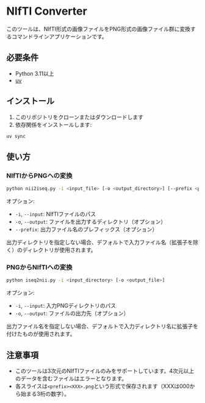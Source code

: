 # NIfTI Converter

このツールは、NIfTI形式の画像ファイルをPNG形式の画像ファイル群に変換するコマンドラインアプリケーションです。

## 必要条件

- Python 3.11以上
- [uv](https://docs.astral.sh/uv/)

## インストール

1. このリポジトリをクローンまたはダウンロードします
2. 依存関係をインストールします:
```sh
uv sync
```

## 使い方

### NIfTIからPNGへの変換

```sh
python nii2iseq.py -i <input_file> [-o <output_directory>] [--prefix <prefix>]
```

オプション:
- `-i`, `--input`: NIfTIファイルのパス
- `-o`, `--output`: ファイルを出力するディレクトリ（オプション）
- `--prefix`: 出力ファイル名のプレフィックス（オプション）

出力ディレクトリを指定しない場合、デフォルトで入力ファイル名（拡張子を除く）のディレクトリが使用されます。

### PNGからNIfTIへの変換

```sh
python iseq2nii.py -i <input_directory> [-o <output_file>]
```

オプション:
- `-i`, `--input`: 入力PNGディレクトリのパス
- `-o`, `--output`: ファイルの出力先（オプション）

出力ファイル名を指定しない場合、デフォルトで入力ディレクトリ名に拡張子を付けたものが使用されます。

## 注意事項

- このツールは3次元のNIfTIファイルのみをサポートしています。4次元以上のデータを含むファイルはエラーとなります。
- 各スライスは`<prefix><XXX>.png`という形式で保存されます（XXXは000から始まる3桁の数字）。
